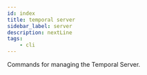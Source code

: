 ```yaml
---
id: index
title: temporal server
sidebar_label: server
description: nextLine
tags:
	- cli
---
```



Commands for managing the Temporal Server.

